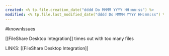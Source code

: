 ```yaml
---
created: <% tp.file.creation_date("dddd Do MMMM YYYY HH:mm:ss") %>
modified: <% tp.file.last_modified_date("dddd Do MMMM YYYY HH:mm:ss") %>
---
```

#knownIssues 

[[FileShare Desktop Integration]] times out with too many files

LINKS:
[[FileShare Desktop Integration]]